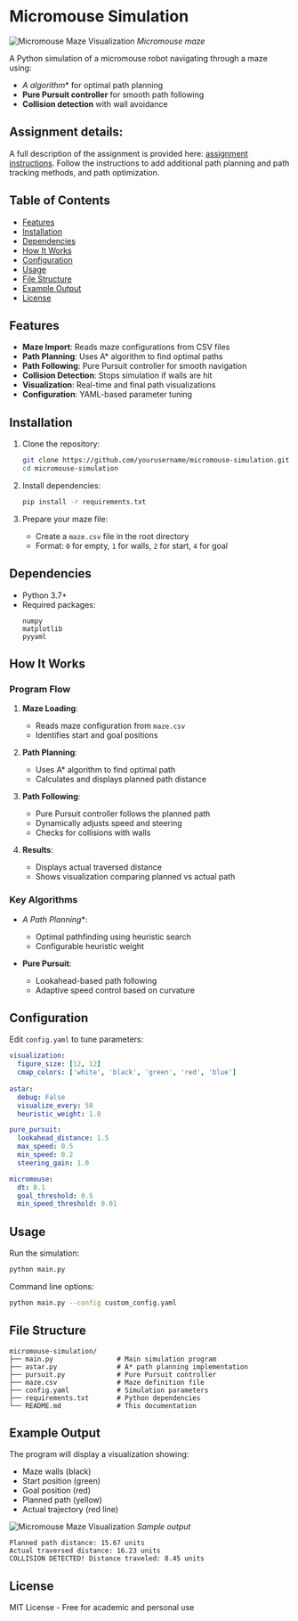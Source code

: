 
# Micromouse Simulation

![Micromouse Maze Visualization](images//Micromouse_maze.jpg) *Micromouse maze*

A Python simulation of a micromouse robot navigating through a maze using:
- **A* algorithm** for optimal path planning
- **Pure Pursuit controller** for smooth path following
- **Collision detection** with wall avoidance

## Assignment details:
A full description of the assignment is provided here: [assignment instructions](./assignment.md). Follow the instructions to add additional path planning and path tracking methods, and path optimization.

## Table of Contents
- [Features](#features)
- [Installation](#installation)
- [Dependencies](#dependencies)
- [How It Works](#how-it-works)
- [Configuration](#configuration)
- [Usage](#usage)
- [File Structure](#file-structure)
- [Example Output](#example-output)
- [License](#license)

## Features

- **Maze Import**: Reads maze configurations from CSV files
- **Path Planning**: Uses A* algorithm to find optimal paths
- **Path Following**: Pure Pursuit controller for smooth navigation
- **Collision Detection**: Stops simulation if walls are hit
- **Visualization**: Real-time and final path visualizations
- **Configuration**: YAML-based parameter tuning

## Installation

1. Clone the repository:
   ```bash
   git clone https://github.com/yourusername/micromouse-simulation.git
   cd micromouse-simulation
   ```

2. Install dependencies:
   ```bash
   pip install -r requirements.txt
   ```

3. Prepare your maze file:
   - Create a `maze.csv` file in the root directory
   - Format: `0` for empty, `1` for walls, `2` for start, `4` for goal

## Dependencies

- Python 3.7+
- Required packages:
  ```
  numpy
  matplotlib
  pyyaml
  ```

## How It Works

### Program Flow
1. **Maze Loading**:
   - Reads maze configuration from `maze.csv`
   - Identifies start and goal positions

2. **Path Planning**:
   - Uses A* algorithm to find optimal path
   - Calculates and displays planned path distance

3. **Path Following**:
   - Pure Pursuit controller follows the planned path
   - Dynamically adjusts speed and steering
   - Checks for collisions with walls

4. **Results**:
   - Displays actual traversed distance
   - Shows visualization comparing planned vs actual path

### Key Algorithms
- **A* Path Planning**:
  - Optimal pathfinding using heuristic search
  - Configurable heuristic weight

- **Pure Pursuit**:
  - Lookahead-based path following
  - Adaptive speed control based on curvature

## Configuration

Edit `config.yaml` to tune parameters:

```yaml
visualization:
  figure_size: [12, 12]
  cmap_colors: ['white', 'black', 'green', 'red', 'blue']
  
astar:
  debug: False
  visualize_every: 50
  heuristic_weight: 1.0

pure_pursuit:
  lookahead_distance: 1.5
  max_speed: 0.5
  min_speed: 0.2
  steering_gain: 1.0

micromouse:
  dt: 0.1
  goal_threshold: 0.5
  min_speed_threshold: 0.01
```

## Usage

Run the simulation:
```bash
python main.py
```

Command line options:
```bash
python main.py --config custom_config.yaml
```

## File Structure

```
micromouse-simulation/
├── main.py                # Main simulation program
├── astar.py               # A* path planning implementation
├── pursuit.py             # Pure Pursuit controller
├── maze.csv               # Maze definition file
├── config.yaml            # Simulation parameters
├── requirements.txt       # Python dependencies
└── README.md              # This documentation
```

## Example Output
The program will display a visualization showing:
- Maze walls (black)
- Start position (green)
- Goal position (red)
- Planned path (yellow)
- Actual trajectory (red line)

![Micromouse Maze Visualization](images//sample_output.png) *Sample output*

```
Planned path distance: 15.67 units
Actual traversed distance: 16.23 units
COLLISION DETECTED! Distance traveled: 8.45 units
```



## License

MIT License - Free for academic and personal use

